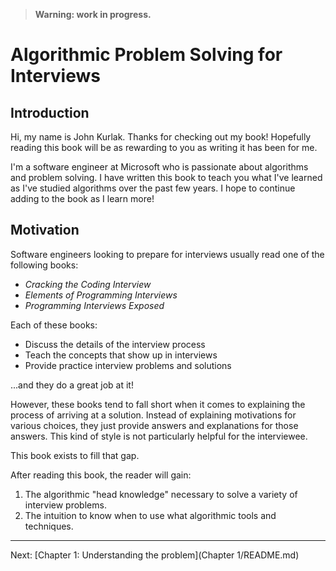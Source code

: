 > **Warning: work in progress.**

# Algorithmic Problem Solving for Interviews

## Introduction

Hi, my name is John Kurlak. Thanks for checking out my book! Hopefully reading this book will be as rewarding to you as writing it has been for me.

I'm a software engineer at Microsoft who is passionate about algorithms and problem solving. I have written this book to teach you what I've learned as I've studied algorithms over the past few years. I hope to continue adding to the book as I learn more!

## Motivation

Software engineers looking to prepare for interviews usually read one of the following books:

* *Cracking the Coding Interview*
* *Elements of Programming Interviews*
* *Programming Interviews Exposed*

Each of these books:

* Discuss the details of the interview process
* Teach the concepts that show up in interviews
* Provide practice interview problems and solutions

...and they do a great job at it!

However, these books tend to fall short when it comes to explaining the process of arriving at a solution. Instead of explaining motivations for various choices, they just provide answers and explanations for those answers. This kind of style is not particularly helpful for the interviewee.

This book exists to fill that gap.

After reading this book, the reader will gain:

1. The algorithmic "head knowledge" necessary to solve a variety of interview problems.
2. The intuition to know when to use what algorithmic tools and techniques.

---

Next: [Chapter 1: Understanding the problem](Chapter 1/README.md)